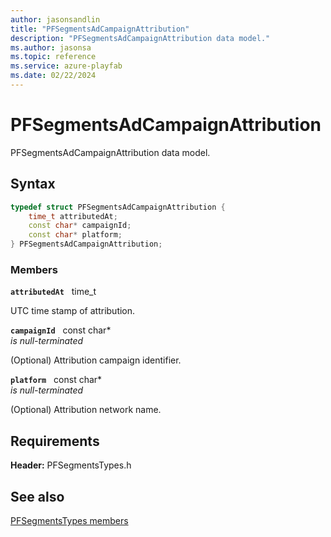 ```yaml
---
author: jasonsandlin
title: "PFSegmentsAdCampaignAttribution"
description: "PFSegmentsAdCampaignAttribution data model."
ms.author: jasonsa
ms.topic: reference
ms.service: azure-playfab
ms.date: 02/22/2024
---
```


# PFSegmentsAdCampaignAttribution  

PFSegmentsAdCampaignAttribution data model.  

## Syntax  
  
```cpp
typedef struct PFSegmentsAdCampaignAttribution {  
    time_t attributedAt;  
    const char* campaignId;  
    const char* platform;  
} PFSegmentsAdCampaignAttribution;  
```
  
### Members  
  
**`attributedAt`** &nbsp; time_t  
  
UTC time stamp of attribution.
  
**`campaignId`** &nbsp; const char*  
*is null-terminated*  
  
(Optional) Attribution campaign identifier.
  
**`platform`** &nbsp; const char*  
*is null-terminated*  
  
(Optional) Attribution network name.
  
  
## Requirements  
  
**Header:** PFSegmentsTypes.h
  
## See also  
[PFSegmentsTypes members](../pfsegmentstypes_members.md)  

  
  
